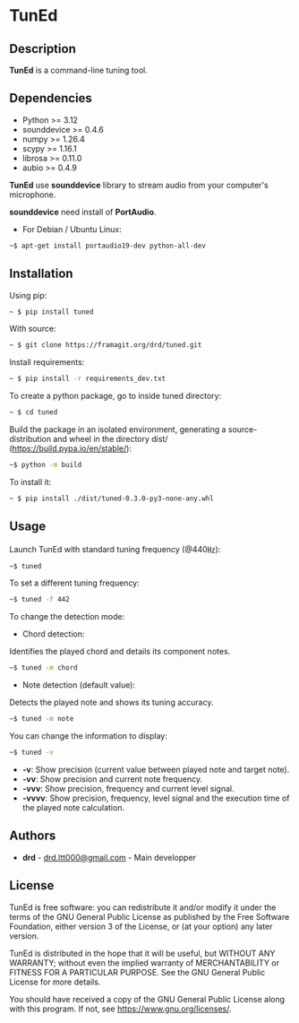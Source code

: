 # TunEd

## Description

**TunEd** is a command-line tuning tool.

## Dependencies

- Python >= 3.12
- sounddevice >= 0.4.6
- numpy >= 1.26.4
- scypy >= 1.16.1
- librosa >= 0.11.0
- aubio >= 0.4.9

**TunEd** use **sounddevice** library to stream audio from your computer's microphone.

**sounddevice** need install of **PortAudio**.

- For Debian / Ubuntu Linux:

```bash
~$ apt-get install portaudio19-dev python-all-dev
```

## Installation

Using pip:

```bash
~ $ pip install tuned
```

With source:

```bash
~ $ git clone https://framagit.org/drd/tuned.git
```

Install requirements:

```bash
~ $ pip install -r requirements_dev.txt
```

To create a python package, go to inside tuned directory:

```bash
~ $ cd tuned
```

Build the package in an isolated environment, generating a source-distribution and wheel in the directory dist/ (<https://build.pypa.io/en/stable/>):

```bash
~$ python -m build
```

To install it:

```bash
~ $ pip install ./dist/tuned-0.3.0-py3-none-any.whl
```

## Usage

Launch TunEd with standard tuning frequency (@440㎐):

```bash
~$ tuned
```

To set a different tuning frequency:

```bash
~$ tuned -f 442
```

To change the detection mode:

- Chord detection:

Identifies the played chord and details its component notes.

```bash
~$ tuned -m chord
```

- Note detection (default value):

Detects the played note and shows its tuning accuracy.

```bash
~$ tuned -m note
```

You can change the information to display:

```bash
~$ tuned -v
```

- **-v**: Show precision (current value between played note and target note).
- **-vv**: Show precision and current note frequency.
- **-vvv**: Show precision, frequency and current level signal.
- **-vvvv**: Show precision, frequency, level signal and the execution time of the played note calculation.

## Authors

- **drd** - <drd.ltt000@gmail.com> - Main developper

## License

TunEd is free software: you can redistribute it and/or modify it under the terms of the GNU General Public License as published by the Free Software Foundation, either version 3 of the License, or (at your option) any later version.

TunEd is distributed in the hope that it will be useful, but WITHOUT ANY WARRANTY; without even the implied warranty of MERCHANTABILITY or FITNESS FOR A PARTICULAR PURPOSE. See the GNU General Public License for more details.

You should have received a copy of the GNU General Public License along with this program. If not, see <https://www.gnu.org/licenses/>.
